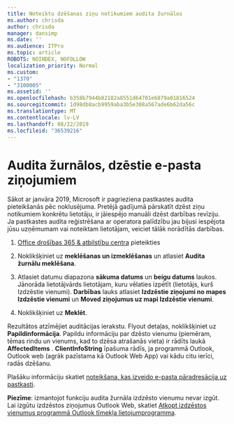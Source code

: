 ```yaml
---
title: Noteiktu dzēšanas ziņu notikumiem audita žurnālos
ms.author: chrisda
author: chrisda
manager: dansimp
ms.date: ''
ms.audience: ITPro
ms.topic: article
ROBOTS: NOINDEX, NOFOLLOW
localization_priority: Normal
ms.custom:
- "1370"
- "3100005"
ms.assetid: ''
ms.openlocfilehash: b358b7944b82182a8551d64701e6879a01816524
ms.sourcegitcommit: 1d98db8acb9959aba3b5e308a567ade6b62da56c
ms.translationtype: MT
ms.contentlocale: lv-LV
ms.lasthandoff: 08/22/2019
ms.locfileid: "36539216"
---
```

# <a name="audit-logs-for-deleted-email-messages"></a>Audita žurnālos, dzēstie e-pasta ziņojumiem

Sākot ar janvāra 2019, Microsoft ir pagrieziena pastkastes audita pieteikšanās pēc noklusējuma. Pretējā gadījumā pārskatīt dzēst ziņu notikumiem konkrētu lietotāju, ir jāiespējo manuāli dzēst darbības revīziju. Ja pastkastes audita reģistrēšana ar operatora palīdzību jau bijusi iespējota jūsu uzņēmumam vai noteiktam lietotājam, veiciet tālāk norādītās darbības.

1. [Office drošības 365 & atbilstību centra](https://protection.office.com/) pieteikties

2. Noklikšķiniet uz **meklēšanas un izmeklēšanas** un atlasiet **Audita žurnālu meklēšana**.

3. Atlasiet datumu diapazona **sākuma datums** un **beigu datums** laukos. Jānorāda lietotājvārds lietotājam, kuru vēlaties izpētīt (lietotājs, kurš Izdzēstie vienumi). **Darbības** lauks atlasiet **Izdzēstie ziņojumi no mapes Izdzēstie vienumi** un **Moved ziņojumus uz mapi Izdzēstie vienumi**.

4. Noklikšķiniet uz **Meklēt**.

Rezultātos atzīmējiet auditācijas ierakstu. Flyout detaļas, noklikšķiniet uz **Papildinformācija**. Papildu informāciju par dzēsto vienumu (piemēram, tēmas rindu un vienums, kad to dzēsa atrašanās vieta) ir rādīts laukā **AffectedItems** . **ClientInfoString** īpašuma rādīs, ja programmā Outlook, Outlook web (agrāk pazīstama kā Outlook Web App) vai kādu citu ierīci, radās dzēšanu.

Plašāku informāciju skatiet [noteikšana, kas izveido e-pasta pāradresācija uz pastkasti](https://docs.microsoft.com/office365/securitycompliance/auditing-troubleshooting-scenarios#determining-if-a-user-deleted-email-items).

**Piezīme**: izmantojot funkciju audita žurnāla izdzēsto vienumu nevar izgūt. Lai izgūtu izdzēstos ziņojumus Outlook Web, skatiet [Atkopt izdzēstos vienumus programmā Outlook tīmekļa lietojumprogramma](https://support.office.com/article/C3D8FC15-EEEF-4F1C-81DF-E27964B7EDD4).
